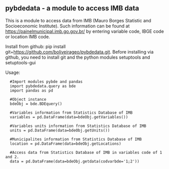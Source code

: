## pybdedata - a module to access IMB data



This is a module to access data from IMB (Mauro Borges Statistic and Socioeconomic Institute). Such information
can be found at https://painelmunicipal.imb.go.gov.br/ by entering variable code, IBGE code or location IMB code.

Install from github: pip install git+https://github.com/boliveirageo/pybdedata.git.
Before installing via github, you need to install git and the python modules setuptools and setuptools-gui 

 Usage:

      #Import modules pybde and pandas
      import pybdedata.query as bde 
      import pandas as pd
      
      #Object instance
      bdeObj = bde.BDEquery()
      
      #Variables information from Statistics Database of IMB 
      variables = pd.DataFrame(data=bdeObj.getVariables())
      
      #Variables units information from Statistics Database of IMB
      units = pd.DataFrame(data=bdeObj.getUnits())
      
      #Municipalites information from Statistics Database of IMB
      location = pd.DataFrame(data=bdeObj.getLocations)
      
      #Access data from Statistics Database of IMB in variables code of 1 and 2.
      data = pd.DataFrame(data=bdeObj.getdata(codvarbde='1;2'))